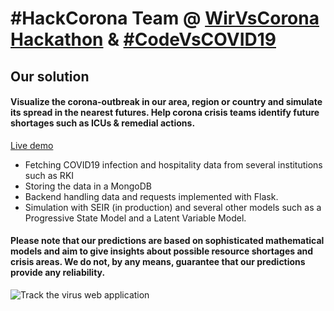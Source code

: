# #HackCorona Team @ [WirVsCorona Hackathon](https://wirvsvirushackathon.org) & [#CodeVsCOVID19](https://www.codevscovid19.org)

## Our solution

#### Visualize the corona-outbreak in our area, region or country and simulate its spread in the nearest futures. Help corona crisis teams identify future shortages such as ICUs & remedial actions.

[Live demo](http://track-the-virus-v3.s3-website.eu-central-1.amazonaws.com)

* Fetching COVID19 infection and hospitality data from several institutions such as RKI
* Storing the data in a MongoDB
* Backend handling data and requests implemented with Flask.
* Simulation with SEIR (in production) and several other models such as a Progressive State Model and a Latent Variable Model. 

#### Please note that our predictions are based on sophisticated mathematical models and aim to give insights about possible resource shortages and crisis areas. We do not, by any means, guarantee that our predictions provide any reliability.

![Track the virus web application](https://i.imgur.com/1M3EiJH.png)
